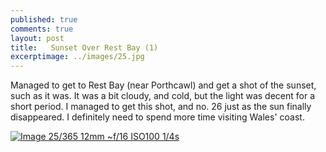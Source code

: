 ```yaml
---
published: true
comments: true
layout: post
title:   Sunset Over Rest Bay (1)
excerptimage: ../images/25.jpg
---
```


Managed to get to Rest Bay (near Porthcawl) and get a shot of the sunset, such as it was. It was a bit cloudy, and cold, but the light was decent for a short period. I managed to get this shot, and no. 26 just as the sun finally disappeared. I definitely need to spend more time visiting Wales' coast. 

[![Image 25/365	12mm	~f/16	ISO100	1/4s](../images/25.jpg)](https://www.flickr.com/photos/tmadhavan/16195269560/)